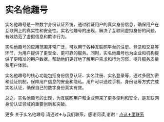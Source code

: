 # 实名他趣号

实名他趣号是一种数字身份认证系统，通过验证用户的真实身份信息，确保用户在互联网上的真实性和安全性。实名他趣号的出现，解决了互联网虚拟身份的问题，有效防范了虚假信息和欺诈行为。

实名他趣号的应用范围非常广泛，可以用于各种互联网平台的注册、登录和交易等环节，为用户提供了更安全、更可靠的服务。同时，实名他趣号也为企业和机构提供了更精准的用户数据，帮助他们更好地了解用户需求和行为习惯，提升服务质量和用户体验。

实名他趣号的核心功能包括身份信息认证、实名注册、实名登录等，通过多层加密和验证机制，保障用户信息的安全和隐私。用户可以通过手机、身份证等方式完成实名认证，确保自己的数字身份真实有效。

总之，实名他趣号的出现，为互联网用户和企业带来了更多便利和安全，是互联网身份认证领域的重要创新和突破。

更多 关于实名他趣号 请通过✈与我们联系，感谢阅读,谢谢！[点这✈里联系](https://c.k02.cc)